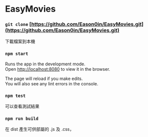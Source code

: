# EasyMovies

### `git clone` [https://github.com/Eason0in/EasyMovies.git](https://github.com/Eason0in/EasyMovies.git)

下載檔案到本機

### `npm start`

Runs the app in the development mode.<br>
Open [http://localhost:8080](http://localhost:8080) to view it in the browser.

The page will reload if you make edits.<br>
You will also see any lint errors in the console.

### `npm test`

可以查看測試結果

### `npm run build`

在 dist 產生可供部屬的 .js 及 .css，

<!-- [Demo](https://todox-74ff1.web.app/)

此專案能為每一個主題紀錄代辦事項，主題及代辦事項皆能新增、刪除及修改，並提供將資料存在資料庫。

## Test Data

- Account
  - email：test@test.com
  - password：test1234

## 功能列表

- 使用者能註冊、登入及登出
- 新增、刪除及修改不同主題的標題及內容
- 新增、刪除及修改不同代辦事項的標題及內容
- 主題依照新增日期或修改日期排序
- 代辦事項可以自訂排序
- 暫存區可以存放不需要儲存至資料庫的臨時資料
- 暫存區可以點選 :wastebasket: 清除區塊

## Screen Photo

![signUp](https://github.com/Eason0in/todoX/blob/master/public/img/signup.JPG)
![index](https://github.com/Eason0in/todoX/blob/master/public/img/index.JPG)
![create](https://github.com/Eason0in/todoX/blob/master/public/img/create.JPG)
![detail](https://github.com/Eason0in/todoX/blob/master/public/img/detail.JPG)

## 使用工具

- [Visual Studio Code](https://visualstudio.microsoft.com/zh-hant/) - 開發環境
- [React](https://reactjs.org/) - 前端 Framework
- [Redux](https://chentsulin.github.io/redux/) - 結合 React 統一管理應用程式使用的資料庫
- [Firebase](https://firebase.google.com/) - It is a mobile and web application development platform developed by Firebase
- [Materialize](https://materializecss.com/) - A modern responsive front-end framework -->
